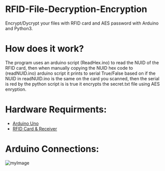 # RFID-File-Decryption-Encryption
Encrypt/Dycrypt your files with RFID card and AES password with Arduino and Python3.

# How does it work?
The program uses an arduino script (ReadHex.ino) to read the NUID of the RFID card, then when manually copying the NUID hex code to (readNUID.ino) arduino script it prints to serial True/False based on if the NUID in readNUID.ino is the same on the card you scanned, then the serial is red by the python script is is true it encrypts the secret.txt file using AES enryption.

# Hardware Requirments:
- [Arduino Uno](https://www.amazon.com/Arduino-A000066-ARDUINO-UNO-R3/dp/B008GRTSV6/ref=sr_1_1?dchild=1&keywords=arduino+uno&qid=1588071902&sr=8-1)
- [RFID Card & Receiver](https://www.amazon.com/DONGHENG-Mifare-Reader-Arduino-Raspberry/dp/B07MKR3827/ref=sr_1_2?dchild=1&keywords=arduino+rfid+card&qid=1588072324&sr=8-2)

# Arduino Connections:
![myImage](https://imgur.com/a/Hzu1gq6)

